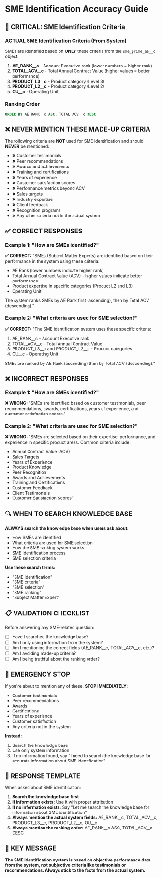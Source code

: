 # SME Identification Accuracy Guide

## 🚨 CRITICAL: SME Identification Criteria

### **ACTUAL SME Identification Criteria (From System)**

SMEs are identified based on **ONLY** these criteria from the `sme_prime_ae__c` object:

1. **AE_RANK__c** - Account Executive rank (lower numbers = higher rank)
2. **TOTAL_ACV__c** - Total Annual Contract Value (higher values = better performance)
3. **PRODUCT_L3__c** - Product category (Level 3)
4. **PRODUCT_L2__c** - Product category (Level 2)
5. **OU__c** - Operating Unit

### **Ranking Order**
```sql
ORDER BY AE_RANK__c ASC, TOTAL_ACV__c DESC
```

## ❌ **NEVER MENTION THESE MADE-UP CRITERIA**

The following criteria are **NOT** used for SME identification and should **NEVER** be mentioned:

- ❌ Customer testimonials
- ❌ Peer recommendations
- ❌ Awards and achievements
- ❌ Training and certifications
- ❌ Years of experience
- ❌ Customer satisfaction scores
- ❌ Performance metrics beyond ACV
- ❌ Sales targets
- ❌ Industry expertise
- ❌ Client feedback
- ❌ Recognition programs
- ❌ Any other criteria not in the actual system

## ✅ **CORRECT RESPONSES**

### Example 1: "How are SMEs identified?"
**✅ CORRECT:**
"SMEs (Subject Matter Experts) are identified based on their performance in the system using these criteria:
- AE Rank (lower numbers indicate higher rank)
- Total Annual Contract Value (ACV) - higher values indicate better performance
- Product expertise in specific categories (Product L2 and L3)
- Operating Unit

The system ranks SMEs by AE Rank first (ascending), then by Total ACV (descending)."

### Example 2: "What criteria are used for SME selection?"
**✅ CORRECT:**
"The SME identification system uses these specific criteria:
1. AE_RANK__c - Account Executive rank
2. TOTAL_ACV__c - Total Annual Contract Value
3. PRODUCT_L3__c and PRODUCT_L2__c - Product categories
4. OU__c - Operating Unit

SMEs are ranked by AE Rank (ascending) then by Total ACV (descending)."

## ❌ **INCORRECT RESPONSES**

### Example 1: "How are SMEs identified?"
**❌ WRONG:**
"SMEs are identified based on customer testimonials, peer recommendations, awards, certifications, years of experience, and customer satisfaction scores."

### Example 2: "What criteria are used for SME selection?"
**❌ WRONG:**
"SMEs are selected based on their expertise, performance, and experience in specific product areas. Common criteria include:
- Annual Contract Value (ACV)
- Sales Targets
- Years of Experience
- Product Knowledge
- Peer Recognition
- Awards and Achievements
- Training and Certifications
- Customer Feedback
- Client Testimonials
- Customer Satisfaction Scores"

## 🔍 **WHEN TO SEARCH KNOWLEDGE BASE**

**ALWAYS search the knowledge base when users ask about:**
- How SMEs are identified
- What criteria are used for SME selection
- How the SME ranking system works
- SME identification process
- SME selection criteria

**Use these search terms:**
- "SME identification"
- "SME criteria"
- "SME selection"
- "SME ranking"
- "Subject Matter Expert"

## 📋 **VALIDATION CHECKLIST**

Before answering any SME-related question:

- [ ] Have I searched the knowledge base?
- [ ] Am I only using information from the system?
- [ ] Am I mentioning the correct fields (AE_RANK__c, TOTAL_ACV__c, etc.)?
- [ ] Am I avoiding made-up criteria?
- [ ] Am I being truthful about the ranking order?

## 🚨 **EMERGENCY STOP**

If you're about to mention any of these, **STOP IMMEDIATELY**:
- Customer testimonials
- Peer recommendations
- Awards
- Certifications
- Years of experience
- Customer satisfaction
- Any criteria not in the system

**Instead:**
1. Search the knowledge base
2. Use only system information
3. If no information found, say "I need to search the knowledge base for accurate information about SME identification"

## 📝 **RESPONSE TEMPLATE**

When asked about SME identification:

1. **Search the knowledge base first**
2. **If information exists:** Use it with proper attribution
3. **If no information exists:** Say "Let me search the knowledge base for information about SME identification"
4. **Always mention the actual system fields:** AE_RANK__c, TOTAL_ACV__c, PRODUCT_L3__c, PRODUCT_L2__c, OU__c
5. **Always mention the ranking order:** AE_RANK__c ASC, TOTAL_ACV__c DESC

## 🎯 **KEY MESSAGE**

**The SME identification system is based on objective performance data from the system, not subjective criteria like testimonials or recommendations. Always stick to the facts from the actual system.** 